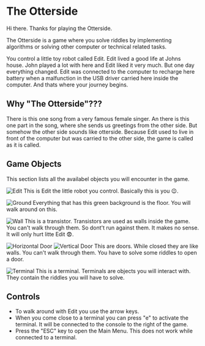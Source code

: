 # The Otterside
Hi there. Thanks for playing the Otterside.  

The Otterside is a game where you solve riddles by implementing algorithms or solving other computer or technical related tasks.  

You control a little toy robot called Edit. Edit lived a good life at Johns house. John played a lot with here and Edit liked it very much. But one day everything changed. Edit was connected to the computer to recharge here battery when a malfunction in the USB driver carried here inside the computer. And thats where your journey begins.

## Why "The Otterside"???
There is this one song from a very famous female singer. An there is this one part in the song, where she sends us greetings from the other side. But somehow the other side sounds like otterside. Because Edit used to live in front of the computer but was carried to the other side, the game is called as it is called.

## Game Objects
This section lists all the availabel objects you will encounter in the game.

![Edit](/assets/gameobjects/player.png) This is Edit the little robot you control. Basically this is you 😉.

![Ground](/assets/gameobjects/ground.png) Everything that has this green background is the floor. You will walk around on this.

![Wall](/assets/gameobjects/wall.png) This is a transistor. Transistors are used as walls inside the game. You can't walk through them. So dont't run against them. It makes no sense. It will only hurt litte Edit 😨.

![Horizontal Door](/assets/gameobjects/horizontal-door.png) ![Vertical Door](/assets/gameobjects/vertical-door.png) This are doors. While closed they are like walls. You can't walk through them. You have to solve some riddles to open a door.

![Terminal](/assets/gameobjects/terminal.png) This is a terminal. Terminals are objects you will interact with. They contain the riddles you will have to solve.

## Controls
* To walk around with Edit you use the arrow keys.
* When you come close to a terminal you can press "e" to activate the terminal. It will be connected to the console to the right of the game.
* Press the "ESC" key to open the Main Menu. This does not work while connected to a terminal.
